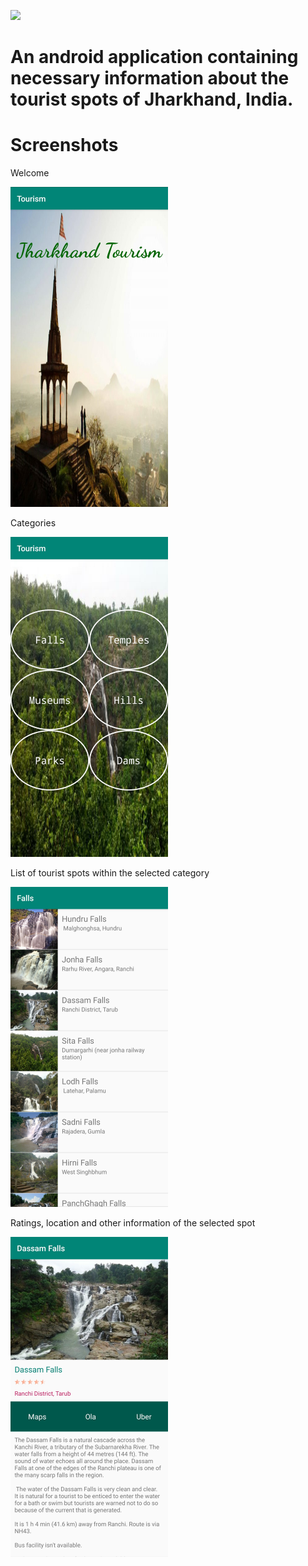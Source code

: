 ![](https://camo.githubusercontent.com/4f8eea3f04633f2960dab887c22ba3e6d2f35d70/68747470733a2f2f696d672e736869656c64732e696f2f62616467652f4275696c74253230776974682d416e64726f69642d626c75652e7376673f6c6f6e6743616368653d74727565267374796c653d666f722d7468652d6261646765266c6f676f3d616e64726f696426636f6c6f72423d303064646666)

# An android application containing necessary information about the tourist spots of Jharkhand, India.

# Screenshots

Welcome

<img src="./screenshots/welcome.jpg" alt="splash" width="50%" height="auto">

Categories

<img src="./screenshots/categories.jpg" alt="home" width="50%" height="auto">

List of tourist spots within the selected category

<img src="./screenshots/list.jpg" alt="section" width="50%" height="auto">

Ratings, location and other information of the selected spot

<img src="./screenshots/details.jpg" alt="details" width="50%" height="auto">
